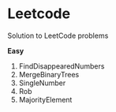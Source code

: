 # Leetcode
Solution to LeetCode problems 

**Easy**
1. FindDisappearedNumbers
2. MergeBinaryTrees
3. SingleNumber
4. Rob
5. MajorityElement